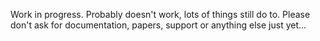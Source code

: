Work in progress. Probably doesn't work, lots of things still do to.  Please
don't ask for documentation, papers, support or anything else just yet...
